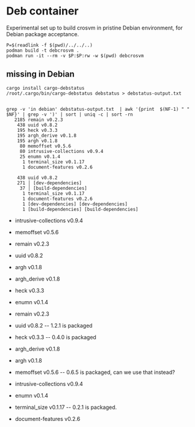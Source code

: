 # Deb container

Experimental set up to build crosvm in pristine Debian environment,
for Debian package acceptance.

```shell
P=$(readlink -f $(pwd)/../../..)
podman build -t debcrosvm .
podman run -it --rm -v $P:$P:rw -w $(pwd) debcrosvm

```


## missing in Debian


```shell
cargo install cargo-debstatus
/root/.cargo/bin/cargo-debstatus debstatus > debstatus-output.txt


grep -v 'in debian' debstatus-output.txt  | awk '{print  $(NF-1) " " $NF}' | grep -v ')' | sort | uniq -c | sort -rn
   2185 remain v0.2.3
    438 uuid v0.8.2
    195 heck v0.3.3
    195 argh_derive v0.1.8
    195 argh v0.1.8
     80 memoffset v0.5.6
     80 intrusive-collections v0.9.4
     25 enumn v0.1.4
      1 terminal_size v0.1.17
      1 document-features v0.2.6

    438 uuid v0.8.2
    271 │ [dev-dependencies]
     37 │ [build-dependencies]
      1 terminal_size v0.1.17
      1 document-features v0.2.6
      1 [dev-dependencies] [dev-dependencies]
      1 [build-dependencies] [build-dependencies]

```

- intrusive-collections v0.9.4
- memoffset v0.5.6
- remain v0.2.3
- uuid v0.8.2
- argh v0.1.8
- argh_derive v0.1.8
- heck v0.3.3
- enumn v0.1.4



- remain v0.2.3
- uuid v0.8.2 -- 1.2.1 is packaged
- heck v0.3.3 -- 0.4.0 is packaged
- argh_derive v0.1.8
- argh v0.1.8
- memoffset v0.5.6 -- 0.6.5 is packaged, can we use that instead?
- intrusive-collections v0.9.4
- enumn v0.1.4
- terminal_size v0.1.17 -- 0.2.1 is packaged.
- document-features v0.2.6
